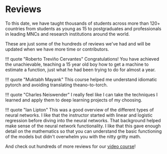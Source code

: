 # Reviews
To this date, we have taught thousands of students across more than 120+ countries from students as young as 15 to postgraduates and professionals in leading MNCs and research institutions around the world.

These are just some of the hundreds of reviews we've had and will be updated when we have more time or contributors.

!!! quote "Roberto Treviño Cervantes"
    Congratulations! You have achieved the unachievable, teaching a 15 year old boy how to get a machine to estimate a function, just what he had been trying to do for almost a year.
    
!!! quote "Muktabh Mayank"
    This course helped me understand idiomatic pytorch and avoiding translating theano-to-torch.

!!! quote "Charles Neiswender"
    I really feel like I can take the techniques I learned and apply them to deep learning projects of my choosing.

!!! quote "Ian Lipton"
    This was a good overview of the different types of neural networks. I like that the instructor started with linear and logistic regression before diving into the neural networks. That background helped make sense of the neural network functionality. I like that this gave enough detail on the mathematics so that you can understand the basic functioning of the models but didn't overwhelm you with the nitty gritty math.
    
    
And check out hundreds of more reviews for our [video course](https://www.udemy.com/practical-deep-learning-with-pytorch/?couponCode=DEEPWIZARD)! 